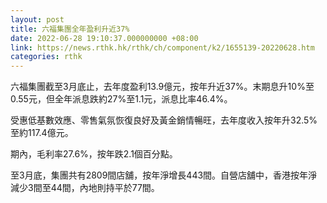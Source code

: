 ```yaml
---
layout: post
title: 六福集團全年盈利升近37%
date: 2022-06-28 19:10:37.000000000 +08:00
link: https://news.rthk.hk/rthk/ch/component/k2/1655139-20220628.htm
categories: rthk
---
```


六福集團截至3月底止，去年度盈利13.9億元，按年升近37%。末期息升10%至0.55元，但全年派息跌約27%至1.1元，派息比率46.4%。

受惠低基數效應、零售氣氛恢復良好及黃金銷情暢旺，去年度收入按年升32.5%至約117.4億元。

期內，毛利率27.6%，按年跌2.1個百分點。

至3月底，集團共有2809間店舖，按年淨增長443間。自營店舖中，香港按年淨減少3間至44間，內地則持平於77間。
